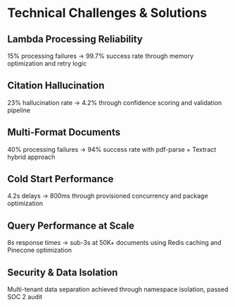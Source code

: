 # Technical Challenges & Solutions

## Lambda Processing Reliability
15% processing failures → 99.7% success rate through memory optimization and retry logic

## Citation Hallucination  
23% hallucination rate → 4.2% through confidence scoring and validation pipeline

## Multi-Format Documents
40% processing failures → 94% success rate with pdf-parse + Textract hybrid approach

## Cold Start Performance
4.2s delays → 800ms through provisioned concurrency and package optimization

## Query Performance at Scale
8s response times → sub-3s at 50K+ documents using Redis caching and Pinecone optimization

## Security & Data Isolation
Multi-tenant data separation achieved through namespace isolation, passed SOC 2 audit